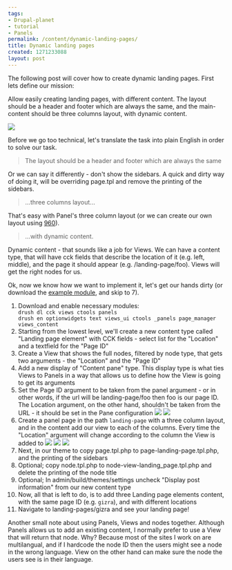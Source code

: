 ```yaml
--- 
tags: 
- Drupal-planet
- tutorial
- Panels
permalink: /content/dynamic-landing-pages/
title: Dynamic landing pages
created: 1271233088
layout: post
---
```

The following post will cover how to create dynamic landing pages. First lets define our mission: 

Allow easily creating landing pages, with different content. The layout should be a header and footer which are always the same, and the main-content should be three columns layout, with dynamic content.

<img src="http://www.gizra.com/sites/default/files/Snap1_0.png">

Before we go too technical, let's translate the task into plain English in order to solve our task.

<blockquote>
The layout should be a header and footer which are always the same
</blockquote>

Or we can say it differently - don't show the sidebars. A quick and dirty way of doing it, will be overriding page.tpl and remove the printing of the sidebars.

<blockquote>
...three columns layout...
</blockquote>

That's easy with Panel's three column layout (or we can create our own layout using <a href="http://www.gizra.com/content/thinking-grid-960">960</a>).

<blockquote>
...with dynamic content.
</blockquote>

Dynamic content - that sounds like a job for Views. We can have a content type, that will have cck fields that describe the location of it (e.g. left, middle), and the page it should appear (e.g. /landing-page/foo). Views will get the right nodes for us.

Ok, now we know how we want to implement it, let's get our hands dirty (or download the <a href="http://www.gizra.com/sites/default/files/landing_pages_0.zip">example module</a>, and skip to 7).

<ol>
<li>Download and enable necessary modules:
<code>
drush dl cck views ctools panels
drush en optionwidgets text views_ui ctools _panels page_manager views_content
</code>
</li>
<li>Starting from the lowest level, we'll create a new content type called "Landing page element" with CCK fields - select list for the "Location" and a textfield for the "Page ID"</li>
<li>Create a View that shows the full nodes, filtered by node type, that gets two arguments - the "Location" and the "Page ID"</li>
<li>Add a new display of "Content pane" type. This display type is what ties Views to Panels in a way that allows us to define how the View is going to get its arguments</li>
<li>Set the Page ID argument to be taken from the panel argument - or in other words, if the url will be landing-page/foo then foo is our page ID. The Location argument, on the other hand, shouldn't be taken from the URL - it should be set in the Pane configuration
<img src="http://www.gizra.com/sites/default/files/Snap3_0.png">
<img src="http://www.gizra.com/sites/default/files/Snap4.png">
</li>
<li>Create a panel page in the path <code>landing-page</code> with a three column layout, and in the content add our view to each of the columns. Every time the "Location" argument will change according to the column the View is added to
<img src="http://www.gizra.com/sites/default/files/Snap5_0.png">
<img src="http://www.gizra.com/sites/default/files/Snap6_0.png">
<img src="http://www.gizra.com/sites/default/files/Snap7_0.png">
</li>
<li>Next, in our theme to copy page.tpl.php to page-landing-page.tpl.php, and the printing of the sidebars</li>
<li>Optional; copy node.tpl.php to node-view-landing_page.tpl.php and delete the printing of the node title</li>
<li>Optional; In admin/build/themes/settings uncheck "Display post information" from our new content type</li>
<li>Now, all that is left to do, is to add three Landing page elements content, with the same page ID (e.g. <code>gizra</code>), and with different locations</li>
<li>Navigate to landing-pages/gizra and see your landing page!</li>
</ol>

Another small note about using Panels, Views and nodes together. Although Panels allows us to add an existing content, I normally prefer to use a View that will return that node. Why? Because most of the sites I work on are multilangual, and if I hardcode the node ID then the users might see a node in the wrong language. View on the other hand can make sure the node the users see is in their language.
